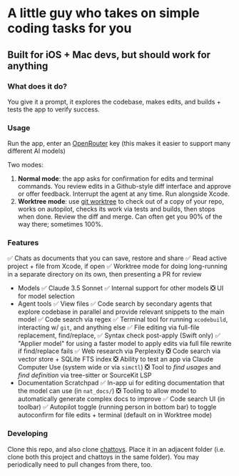 # A little guy who takes on simple coding tasks for you
## Built for iOS + Mac devs, but should work for anything

### What does it do?

You give it a prompt, it explores the codebase, makes edits, and builds + tests the app to verify success.

### Usage

Run the app, enter an [OpenRouter](https://openrouter.ai) key (this makes it easier to support many different AI models)

Two modes:
1. **Normal mode**: the app asks for confirmation for edits and terminal commands. You review edits in a Github-style diff interface and approve or offer feedback. Interrupt the agent at any time. Run alongside Xcode.
2. **Worktree mode**: use [git worktree](https://stackoverflow.com/questions/31935776/what-would-i-use-git-worktree-for) to check out of a copy of your repo, works on autopilot, checks its work via tests and builds, then stops when done. Review the diff and merge. Can often get you 90% of the way there; sometimes 100%.

### Features

✅ Chats as documents that you can save, restore and share
✅ Read active project + file from Xcode, if open
✅ Worktree mode for doing long-running in a separate directory on its own, then presenting a PR for review
- Models
    ✅ Claude 3.5 Sonnet
    ✅ Internal support for other models
    ❎ UI for model selection
- Agent tools
  ✅ View files
  ✅ Code search by secondary agents that explore codebase in parallel and provide relevant snippets to the main model
  ✅ Code search via regex
  ✅ Terminal tool for running `xcodebuild`, interacting w/ `git`, and anything else
  ✅ File editing via full-file replacement, find/replace,
    ✅ Syntax check post-apply (Swift only)
    ✅ "Applier model" for using a faster model to apply edits via full file rewrite if find/replace fails
  ✅ Web research via Perplexity
  ❎ Code search via vector store + SQLite FTS index
  ❎ Ability to test an app via Claude Computer Use (system wide or via `simctl`)
  ❎ Tool to _find usages_ and _find definition_ via tree-sitter or SourceKit LSP
- Documentation Scratchpad
    ✅ In-app ui for editing documentation that the model can use (in `nat_docs/`)
    ❎ Tooling to allow model to automatically generate complex docs to improve
✅ Code search UI (in toolbar)
✅ Autopilot toggle (running person in bottom bar) to toggle autoconfirm for file edits + terminal (default on in Worktree mode)

### Developing

Clone this repo, and also clone [chattoys](https://github.com/nate-parrott/chattoys). Place it in an adjacent folder (i.e. clone both this project and chattoys in the same folder). You may periodically need to pull changes from there, too.


